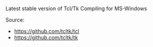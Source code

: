 Latest stable version of Tcl/Tk Compiling for MS-Windows

Source:
* https://github.com/tcltk/tcl
* https://github.com/tcltk/tk
